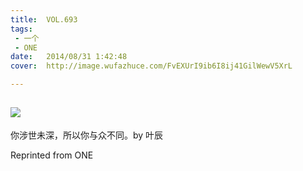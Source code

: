 ```yaml
---
title:	VOL.693
tags:
 - 一个
 - ONE
date:	2014/08/31 1:42:48
cover:	http://image.wufazhuce.com/FvEXUrI9ib6I8ij41GilWewV5XrL

---
```

![](http://image.wufazhuce.com/FvEXUrI9ib6I8ij41GilWewV5XrL)
---

你涉世未深，所以你与众不同。by 叶辰
 
Reprinted from ONE
